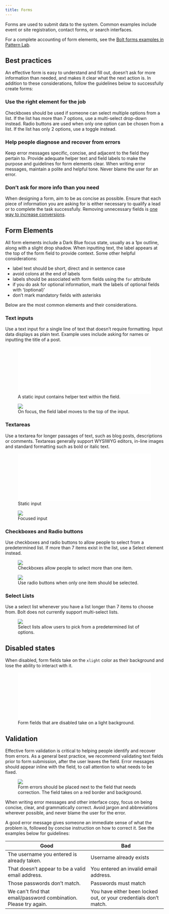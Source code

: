 ```yaml
---
title: Forms
---
```


Forms are used to submit data to the system. Common examples include event or site registration, contact forms, or search interfaces. 

For a complete accounting of form elements, see the [Bolt forms examples in Pattern Lab](/pattern-lab/?p=viewall-components-form). 

## Best practices

An effective form is easy to understand and fill out, doesn’t ask for more information than needed, and makes it clear what the next action is. In addition to these considerations, follow the guidelines below to successfully create forms:

### Use the right element for the job

Checkboxes should be used if someone can select multiple options from a list. If the list has more than 7 options, use a multi-select drop-down instead. Radio buttons are used when only one option can be chosen from a list. If the list has only 2 options, use a toggle instead. 

### Help people diagnose and recover from errors

Keep error messages specific, concise, and adjacent to the field they pertain to. Provide adequate helper text and field labels to make the purpose and guidelines for form elements clear. When writing error messages, maintain a polite and helpful tone. Never blame the user for an error.

### Don’t ask for more info than you need

When designing a form, aim to be as concise as possible. Ensure that each piece of information you are asking for is either necessary to qualify a lead or to complete the task successfully. Removing unnecessary fields is [one way to increase conversions](https://conversionxl.com/blog/reduce-form-fields/). 

## Form Elements

All form elements include a Dark Blue focus state, usually as a 1px outline, along with a slight drop shadow. When inputting text, the label appears at the top of the form field to provide context. Some other helpful considerations: 

- label text should be short, direct and in sentence case
- avoid colons at the end of labels
- labels should be associated with form fields using the `for` attribute
- if you do ask for optional information, mark the labels of optional fields with ‘(optional)’
- don’t mark mandatory fields with asterisks

Below are the most common elements and their considerations.

### Text inputs

Use a text input for a single line of text that doesn’t require formatting. Input data displays as plain text. Example uses include asking for names or inputting the title of a post.

<figure>
<iframe src="/pattern-lab/patterns/40-components-form-form-element-demo-input-element/40-components-form-form-element-demo-input-element.html" frameborder="0" width="100%"></iframe>
<figcaption>A static input contains helper text within the field.</figcaption>
</figure>

<figure>
<img src="/images/docs/forms-text-input-focus.png" />
<figcaption>On focus, the field label moves to the top of the input.</figcaption>
</figure>

### Textareas

Use a textarea for longer passages of text, such as blog posts, descriptions or comments. Textareas generally support WYSIWYG editors, in-line images and standard formatting such as bold or italic text.

<figure>
<iframe src="/pattern-lab/patterns/40-components-form-form-element-demo-textarea/40-components-form-form-element-demo-textarea.html" frameborder="0" width="100%"></iframe>
<figcaption>Static input</figcaption>
</figure>

<figure>
<img src="/images/docs/forms-textarea-focused.png" />
<figcaption>Focused input</figcaption>
</figure>

### Checkboxes and Radio buttons

Use checkboxes and radio buttons to allow people to select from a predetermined list. If more than 7 items exist in the list, use a Select element instead. 

<figure><img src="/images/docs/forms-checkbox.png" /><figcaption>Checkboxes allow people to select more than one item.</figcaption></figure><figure><img src="/images/docs/forms-radio.png" /><figcaption>Use radio buttons when only one item should be selected.</figcaption></figure>

### Select Lists

Use a select list whenever you have a list longer than 7 items to choose from. Bolt does not currently support multi-select lists.

<figure>
<img src="/images/docs/forms-select.png" />
<figcaption>Select lists allow users to pick from a predetermined list of options.</figcaption>
</figure>

## Disabled states

When disabled, form fields take on the `xlight` color as their background and lose the ability to interact with it.

<figure>
<iframe src="/pattern-lab/patterns/40-components-form-form-element-demo-input-element-disabled/40-components-form-form-element-demo-input-element-disabled.html" frameborder="0" width="100%"></iframe>
<figcaption>Form fields that are disabled take on a light background.</figcaption>
</figure>

## Validation

Effective form validation is critical to helping people identify and recover from errors. As a general best practice, we recommend validating text fields prior to form submission, after the user leaves the field. Error messages should appear inline with the field, to call attention to what needs to be fixed.

<figure>
<img src="/images/docs/forms-text-input-error.png" />
<figcaption>Form errors should be placed next to the field that needs correction. The field takes on a red border and background.</figcaption>
</figure>

When writing error messages and other interface copy, focus on being concise, clear, and grammatically correct. Avoid jargon and abbreviations wherever possible, and never blame the user for the error. 

A good error message gives someone an immediate sense of what the problem is, followed by concise instruction on how to correct it. See the examples below for guidelines: 

| **Good**                                                         | **Bad**                                                           |
| ---------------------------------------------------------------- | ----------------------------------------------------------------- |
| The username you entered is already taken.                       | Username already exists                                           |
| That doesn’t appear to be a valid email address.                 | You entered an invalid email address.                             |
| Those passwords don’t match.                                     | Passwords must match                                              |
| We can't find that email/password combination. Please try again. | You have either been locked out, or your credentials don’t match. |


